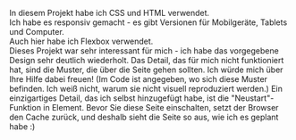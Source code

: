 In diesem Projekt habe ich CSS und HTML verwendet.  
Ich habe es responsiv gemacht - es gibt Versionen für Mobilgeräte, Tablets und Computer.  
Auch hier habe ich Flexbox verwendet.  
Dieses Projekt war sehr interessant für mich - ich habe das vorgegebene Design sehr deutlich wiederholt. Das Detail, das für mich nicht funktioniert hat, sind die Muster, die über die Seite gehen sollten. Ich würde mich über Ihre Hilfe dabei freuen!  (Im Code ist angegeben, wo sich diese Muster befinden. Ich weiß nicht, warum sie nicht visuell reproduziert werden.) 
Ein einzigartiges Detail, das ich selbst hinzugefügt habe, ist die "Neustart"-Funktion in <head> Element. Bevor Sie diese Seite einschalten, setzt der Browser den Cache zurück, und deshalb sieht die Seite so aus, wie ich es geplant habe :)
